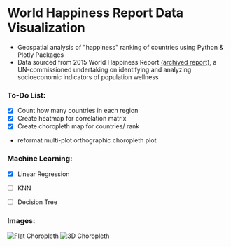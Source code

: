 # World Happiness Report Data Visualization
* Geospatial analysis of "happiness" ranking of countries using Python & Plotly Packages
* Data sourced from 2015 World Happiness Report [(archived report)](http://worldhappiness.report/wp-content/uploads/sites/2/2015/04/WHR15_Sep15.pdf), a UN-commissioned undertaking on identifying and analyzing socioeconomic indicators of population wellness


### To-Do List:
- [X] Count how many countries in each region
- [X] Create heatmap for correlation matrix
- [X] Create choropleth map for countries/ rank 
* reformat multi-plot orthographic choropleth plot

### Machine Learning:
- [X] Linear Regression
- [ ] KNN
- [ ] Decision Tree


### Images: 
![Flat Choropleth](https://github.com/adonovan7/AugmentedWorldHappinessReport/FlatChor.png)
![3D Choropleth](https://github.com/adonovan7/AugmentedWorldHappinessReport/3DChor.png)
